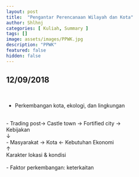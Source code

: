 ```yaml
---
layout: post
title:  "Pengantar Perencanaan Wilayah dan Kota"
author: Shlhnj
categories: [ Kuliah, Summary ]
tags: []
image: assets/images/PPWK.jpg
description: "PPWK"
featured: false
hidden: false
---
```


## 12/09/2018

<br>

- Perkembangan kota, ekologi, dan lingkungan
<br>
- Trading post-> Castle town -> Fortified city ->

<br>
              Kebijakan <br>
                  &#8595; <br>
- Masyarakat &#8594; Kota &#8592; Kebutuhan Ekonomi <br>
                  &#8593; <br>
               Karakter lokasi & kondisi <br>
               <br>
- Faktor perkembangan: keterkaitan


